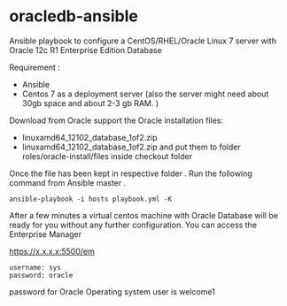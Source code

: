 # oracledb-ansible
Ansible playbook to configure a CentOS/RHEL/Oracle Linux 7 server with Oracle 12c R1 Enterprise Edition Database

Requirement : 

- Ansible
- Centos 7 as a deployment server (also the server might need about 30gb space and about 2-3 gb RAM. )


Download from Oracle support the Oracle installation files: 
- linuxamd64_12102_database_1of2.zip
- linuxamd64_12102_database_1of2.zip
and put them to folder roles/oracle-install/files inside checkout folder

Once the file has been kept in respective folder . Run the following command from Ansible master . 

```
ansible-playbook -i hosts playbook.yml -K

```

After a few minutes a virtual centos machine  with Oracle Database will be ready for you without any further configuration. You can access the Enterprise Manager 

https://x.x.x.x:5500/em

```
username: sys
password: oracle
```


password for Oracle Operating system user is welcome1


